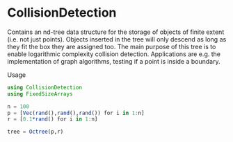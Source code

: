 # CollisionDetection

Contains an nd-tree data structure for the storage of objects of finite extent (i.e. not just points). Objects
inserted in the tree will only descend as long as they fit the box they are assigned too. The main purpose of
this tree is to enable logarithmic complexity collision detection. Applications are e.g. the implementation of
graph algorithms, testing if a point is inside a boundary.

Usage

```julia
using CollisionDetection
using FixedSizeArrays

n = 100
p = [Vec(rand(),rand(),rand()) for i in 1:n]
r = [0.1*rand() for i in 1:n]

tree = Octree(p,r)
```
